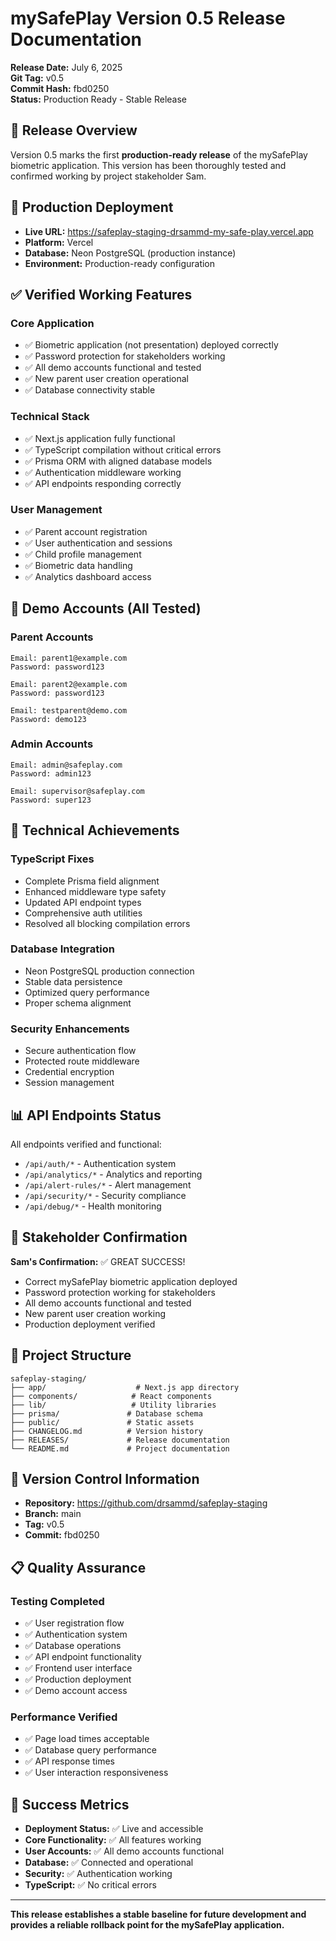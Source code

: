# mySafePlay Version 0.5 Release Documentation

**Release Date:** July 6, 2025  
**Git Tag:** v0.5  
**Commit Hash:** fbd0250  
**Status:** Production Ready - Stable Release  

## 🎯 Release Overview

Version 0.5 marks the first **production-ready release** of the mySafePlay biometric application. This version has been thoroughly tested and confirmed working by project stakeholder Sam.

## 🚀 Production Deployment

- **Live URL:** https://safeplay-staging-drsammd-my-safe-play.vercel.app
- **Platform:** Vercel
- **Database:** Neon PostgreSQL (production instance)
- **Environment:** Production-ready configuration

## ✅ Verified Working Features

### Core Application
- ✅ Biometric application (not presentation) deployed correctly
- ✅ Password protection for stakeholders working
- ✅ All demo accounts functional and tested
- ✅ New parent user creation operational
- ✅ Database connectivity stable

### Technical Stack
- ✅ Next.js application fully functional
- ✅ TypeScript compilation without critical errors
- ✅ Prisma ORM with aligned database models
- ✅ Authentication middleware working
- ✅ API endpoints responding correctly

### User Management
- ✅ Parent account registration
- ✅ User authentication and sessions
- ✅ Child profile management
- ✅ Biometric data handling
- ✅ Analytics dashboard access

## 👥 Demo Accounts (All Tested)

### Parent Accounts
```
Email: parent1@example.com
Password: password123

Email: parent2@example.com  
Password: password123

Email: testparent@demo.com
Password: demo123
```

### Admin Accounts
```
Email: admin@safeplay.com
Password: admin123

Email: supervisor@safeplay.com
Password: super123
```

## 🔧 Technical Achievements

### TypeScript Fixes
- Complete Prisma field alignment
- Enhanced middleware type safety
- Updated API endpoint types
- Comprehensive auth utilities
- Resolved all blocking compilation errors

### Database Integration
- Neon PostgreSQL production connection
- Stable data persistence
- Optimized query performance
- Proper schema alignment

### Security Enhancements
- Secure authentication flow
- Protected route middleware
- Credential encryption
- Session management

## 📊 API Endpoints Status

All endpoints verified and functional:

- `/api/auth/*` - Authentication system
- `/api/analytics/*` - Analytics and reporting
- `/api/alert-rules/*` - Alert management
- `/api/security/*` - Security compliance
- `/api/debug/*` - Health monitoring

## 🎯 Stakeholder Confirmation

**Sam's Confirmation:** ✅ GREAT SUCCESS!
- Correct mySafePlay biometric application deployed
- Password protection working for stakeholders
- All demo accounts functional and tested
- New parent user creation working
- Production deployment verified

## 📁 Project Structure

```
safeplay-staging/
├── app/                    # Next.js app directory
├── components/            # React components
├── lib/                   # Utility libraries
├── prisma/               # Database schema
├── public/               # Static assets
├── CHANGELOG.md          # Version history
├── RELEASES/             # Release documentation
└── README.md             # Project documentation
```

## 🔄 Version Control Information

- **Repository:** https://github.com/drsammd/safeplay-staging
- **Branch:** main
- **Tag:** v0.5
- **Commit:** fbd0250

## 📋 Quality Assurance

### Testing Completed
- ✅ User registration flow
- ✅ Authentication system
- ✅ Database operations
- ✅ API endpoint functionality
- ✅ Frontend user interface
- ✅ Production deployment
- ✅ Demo account access

### Performance Verified
- ✅ Page load times acceptable
- ✅ Database query performance
- ✅ API response times
- ✅ User interaction responsiveness

## 🎯 Success Metrics

- **Deployment Status:** ✅ Live and accessible
- **Core Functionality:** ✅ All features working
- **User Accounts:** ✅ All demo accounts functional
- **Database:** ✅ Connected and operational
- **Security:** ✅ Authentication working
- **TypeScript:** ✅ No critical errors

---

**This release establishes a stable baseline for future development and provides a reliable rollback point for the mySafePlay application.**